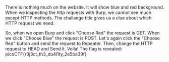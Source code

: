 There is nothing much on the website. It will show blue and red background. When we inspecting the http requests with Burp, we cannot see much except HTTP methods. The challange title gives us a clue about which HTTP request we need.

So, when we open Burp and click "Choose Red" the request is GET. When we click "Choose Blue" the request is POST. Let's again click the "Choose Red" button and send the request to Repeater. Then, change the HTTP request to HEAD and Send it. Voila! The flag is revealed: picoCTF{r3j3ct_th3_du4l1ty_2e5ba39f}
